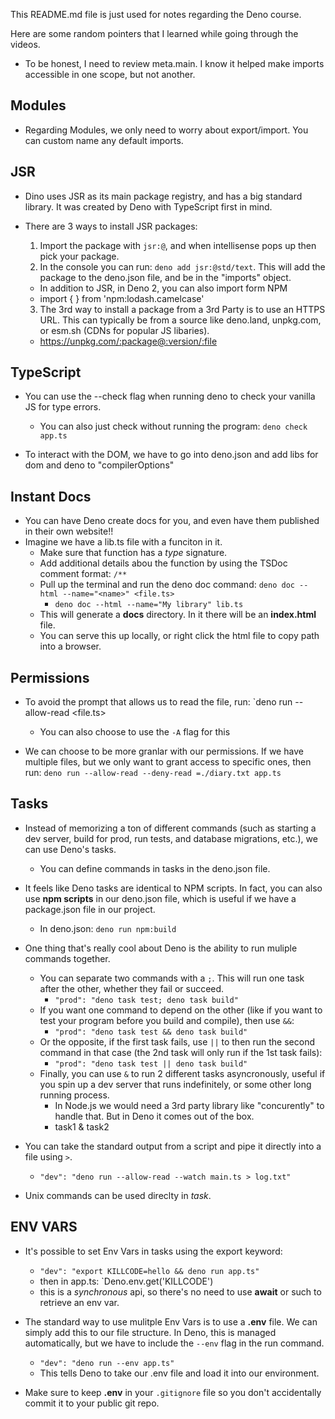 
This README.md file is just used for notes regarding the Deno course.

Here are some random pointers that I learned while going through the videos.


- To be honest, I need to review meta.main. I know it helped make imports accessible in one scope, but not another.

## Modules
- Regarding Modules, we only need to worry about export/import. You can custom name any default imports.

## JSR
- Dino uses JSR as its main package registry, and has a big standard library. It was created by Deno with TypeScript first in mind.

- There are 3 ways to install JSR packages:
  1. Import the package with `jsr:@`, and when intellisense pops up then pick your package.
  2. In the console you can run: `deno add jsr:@std/text`. This will add the package to the deno.json file, and be in the "imports" object.
    - In addition to JSR, in Deno 2, you can also import form NPM
    - import {  } from 'npm:lodash.camelcase'
  3. The 3rd way to install a package from a 3rd Party is to use an HTTPS URL. This can typically be from a source like deno.land, unpkg.com, or esm.sh (CDNs for popular JS libaries).
    - https://unpkg.com/:package@:version/:file


## TypeScript
- You can use the --check flag when running deno to check your vanilla JS for type errors.
    - You can also just check without running the program: `deno check app.ts`

- To interact with the DOM, we have to go into deno.json and add libs for dom and deno to "compilerOptions"


## Instant Docs
- You can have Deno create docs for you, and even have them published in their own website!!
- Imagine we have a lib.ts file with a funciton in it.
    - Make sure that function has a *type* signature.
    - Add additional details abou the function by using the TSDoc comment format: `/**`
    - Pull up the terminal and run the deno doc command: `deno doc --html --name="<name>" <file.ts>`
        - `deno doc --html --name="My library" lib.ts`
    - This will generate a **docs** directory. In it there will be an **index.html** file.
    - You can serve this up locally, or right click the html file to copy path into a browser.


## Permissions
- To avoid the prompt that allows us to read the file, run: `deno run --allow-read <file.ts>
    - You can also choose to use the `-A` flag for this

- We can choose to be more granlar with our permissions. If we have multiple files, but we only want to grant access to specific ones, then run: `deno run --allow-read --deny-read =./diary.txt app.ts`


## Tasks
- Instead of memorizing a ton of different commands (such as starting a dev server, build for prod, run tests, and database migrations, etc.), we can use Deno's tasks.
    - You can define commands in tasks in the deno.json file.

- It feels like Deno tasks are identical to NPM scripts. In fact, you can also use **npm scripts** in our deno.json file, which is useful if we have a package.json file in our project.
    - In deno.json: `deno run npm:build`

- One thing that's really cool about Deno is the ability to run muliple commands together.
    - You can separate two commands with a `;`. This will run one task after the other, whether they fail or succeed.
        - `"prod": "deno task test; deno task build"`
    - If you want one command to depend on the other (like if you want to test your program before you build and compile), then use `&&`:
        - `"prod": "deno task test && deno task build"`
    - Or the opposite, if the first task fails, use `||` to then run the second command in that case (the 2nd task will only run if the 1st task fails):
        - `"prod": "deno task test || deno task build"`
    - Finally, you can use `&` to run 2 different tasks asyncronously, useful if you spin up a dev server that runs indefinitely, or some other long running process.
        - In Node.js we would need a 3rd party library like "concurently" to handle that. But in Deno it comes out of the box.
        - task1 & task2

- You can take the standard output from a script and pipe it directly into a file using `>`.
    - `"dev": "deno run --allow-read --watch main.ts > log.txt"`

- Unix commands can be used direclty in *task*.


## ENV VARS
- It's possible to set Env Vars in tasks using the export keyword:
    - `"dev": "export KILLCODE=hello && deno run app.ts"`
    - then in app.ts: `Deno.env.get('KILLCODE')
    - this is a *synchronous* api, so there's no need to use **await** or such to retrieve an env var.

- The standard way to use mulitple Env Vars is to use a **.env** file. We can simply add this to our file structure. In Deno, this is managed automatically, but we have to include the `--env` flag in the run command.
    - `"dev": "deno run --env app.ts"`
    - This tells Deno to take our .env file and load it into our environment.

- Make sure to keep **.env** in your `.gitignore` file so you don't accidentally commit it to your public git repo.

